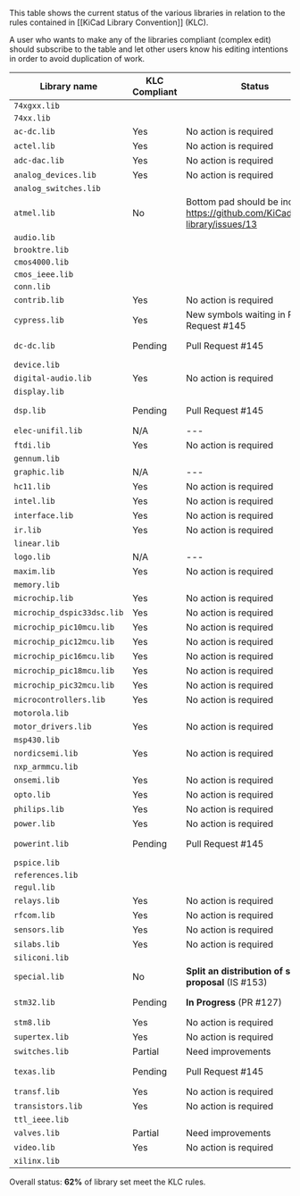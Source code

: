 This table shows the current status of the various libraries in relation to the rules contained in [[KiCad Library Convention]] (KLC).

A user who wants to make any of the libraries compliant (complex edit) should subscribe to the table and let other users know his editing intentions in order to avoid duplication of work.

| Library name             | KLC Compliant | Status                  | By person          |
|--------------------------|---------------|-------------------------|--------------------|
| `74xgxx.lib`             |               |                         |                    |
| `74xx.lib`               |               |                         |                    |
| `ac-dc.lib`              | Yes           | No action is required   |                    |
| `actel.lib`              | Yes           | No action is required   |                    |
| `adc-dac.lib`            | Yes           | No action is required   |                    |
| `analog_devices.lib`     | Yes           | No action is required   |                    |
| `analog_switches.lib`    |               |                         |                    |
| `atmel.lib`              | No            | Bottom pad should be included. https://github.com/KiCad/kicad-library/issues/13                        |                    |
| `audio.lib`              |               |                         |                    |
| `brooktre.lib`           |               |                         |                    |
| `cmos4000.lib`           |               |                         |                    |
| `cmos_ieee.lib`          |               |                         |                    |
| `conn.lib`               |               |                         |                    |
| `contrib.lib`            | Yes           | No action is required   |                    |
| `cypress.lib`            | Yes           | New symbols waiting in Pull Request #145 | Kerusey Karyu      |
| `dc-dc.lib`              | Pending       | Pull Request #145       | Kerusey Karyu      |
| `device.lib`             |               |                         |                    |
| `digital-audio.lib`      | Yes           | No action is required   |                    |
| `display.lib`            |               |                         |                    |
| `dsp.lib`                | Pending       | Pull Request #145       | Kerusey Karyu      |
| `elec-unifil.lib`        | N/A           | ---                     | ---                |
| `ftdi.lib`               | Yes           | No action is required   |                    |
| `gennum.lib`             |               |                         |                    |
| `graphic.lib`            | N/A           | ---                     | ---                |
| `hc11.lib`               | Yes           | No action is required   |                    |
| `intel.lib`              | Yes           | No action is required   |                    |
| `interface.lib`          | Yes           | No action is required   |                    |
| `ir.lib`                 | Yes           | No action is required   |                    |
| `linear.lib`             |               |                         |                    |
| `logo.lib`               | N/A           | ---                     | ---                |
| `maxim.lib`              | Yes           | No action is required   |                    |
| `memory.lib`             |               |                         |                    |
| `microchip.lib`          | Yes           | No action is required   |                    |
| `microchip_dspic33dsc.lib` | Yes           | No action is required   |                    |
| `microchip_pic10mcu.lib` | Yes           | No action is required   |                    |
| `microchip_pic12mcu.lib` | Yes           | No action is required   |                    |
| `microchip_pic16mcu.lib` | Yes           | No action is required   |                    |
| `microchip_pic18mcu.lib` | Yes           | No action is required   |                    |
| `microchip_pic32mcu.lib` | Yes           | No action is required   |                    |
| `microcontrollers.lib`   | Yes           | No action is required   |                    |
| `motorola.lib`           |               |                         |                    |
| `motor_drivers.lib`      | Yes           | No action is required   |                    |
| `msp430.lib`             |               |                         |                    |
| `nordicsemi.lib`         | Yes           | No action is required   |                    |
| `nxp_armmcu.lib`         |               |                         |                    |
| `onsemi.lib`             | Yes           | No action is required   |                    |
| `opto.lib`               | Yes           | No action is required   |                    |
| `philips.lib`            | Yes           | No action is required   |                    |
| `power.lib`              | Yes           | No action is required   |                    |
| `powerint.lib`           | Pending       | Pull Request #145       | Kerusey Karyu      |
| `pspice.lib`             |               |                         |                    |
| `references.lib`         |               |                         |                    |
| `regul.lib`              |               |                         |                    |
| `relays.lib`             | Yes           | No action is required   |                    |
| `rfcom.lib`              | Yes           | No action is required   |                    |
| `sensors.lib`            | Yes           | No action is required   |                    |
| `silabs.lib`             | Yes           | No action is required   |                    |
| `siliconi.lib`           |               |                         |                    |
| `special.lib`            | No            | **Split an distribution of symbols proposal** (IS #153) | Kerusey Karyu |
| `stm32.lib`              | Pending       | **In Progress** (PR #127) | Mateusz Krawczuk   |
| `stm8.lib`               | Yes           | No action is required   |                    |
| `supertex.lib`           | Yes           | No action is required   |                    |
| `switches.lib`           | Partial       | Need improvements       |                    |
| `texas.lib`              | Pending       | Pull Request #145       | Kerusey Karyu      |
| `transf.lib`             | Yes           | No action is required   |                    |
| `transistors.lib`        | Yes           | No action is required   |                    |
| `ttl_ieee.lib`           |               |                         |                    |
| `valves.lib`             | Partial       | Need improvements       |                    |
| `video.lib`              | Yes           | No action is required   |                    |
| `xilinx.lib`             |               |                         |                    |

Overall status: **62%** of library set meet the KLC rules.